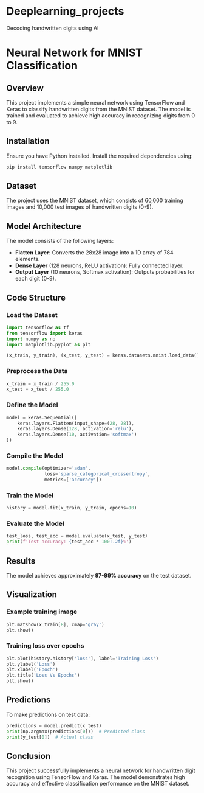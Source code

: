 # Deeplearning_projects
Decoding handwritten digits using AI
# Neural Network for MNIST Classification
## Overview
This project implements a simple neural network using TensorFlow and Keras to classify handwritten digits from the MNIST dataset. The model is trained and evaluated to achieve high accuracy in recognizing digits from 0 to 9.

## Installation
Ensure you have Python installed. Install the required dependencies using:
```sh
pip install tensorflow numpy matplotlib
```

## Dataset
The project uses the MNIST dataset, which consists of 60,000 training images and 10,000 test images of handwritten digits (0-9).

## Model Architecture
The model consists of the following layers:
- **Flatten Layer**: Converts the 28x28 image into a 1D array of 784 elements.
- **Dense Layer** (128 neurons, ReLU activation): Fully connected layer.
- **Output Layer** (10 neurons, Softmax activation): Outputs probabilities for each digit (0-9).

## Code Structure

### Load the Dataset
```python
import tensorflow as tf
from tensorflow import keras
import numpy as np
import matplotlib.pyplot as plt

(x_train, y_train), (x_test, y_test) = keras.datasets.mnist.load_data()
```

### Preprocess the Data
```python
x_train = x_train / 255.0
x_test = x_test / 255.0
```

### Define the Model
```python
model = keras.Sequential([
    keras.layers.Flatten(input_shape=(28, 28)),
    keras.layers.Dense(128, activation='relu'),
    keras.layers.Dense(10, activation='softmax')
])
```

### Compile the Model
```python
model.compile(optimizer='adam',
              loss='sparse_categorical_crossentropy',
              metrics=['accuracy'])
```

### Train the Model
```python
history = model.fit(x_train, y_train, epochs=10)
```

### Evaluate the Model
```python
test_loss, test_acc = model.evaluate(x_test, y_test)
print(f'Test accuracy: {test_acc * 100:.2f}%')
```

## Results
The model achieves approximately **97-99% accuracy** on the test dataset.

## Visualization
### Example training image
```python
plt.matshow(x_train[8], cmap='gray')
plt.show()
```

### Training loss over epochs
```python
plt.plot(history.history['loss'], label='Training Loss')
plt.ylabel('Loss')
plt.xlabel('Epoch')
plt.title('Loss Vs Epochs')
plt.show()
```

## Predictions
To make predictions on test data:
```python
predictions = model.predict(x_test)
print(np.argmax(predictions[0]))  # Predicted class
print(y_test[0])  # Actual class
```

## Conclusion
This project successfully implements a neural network for handwritten digit recognition using TensorFlow and Keras. The model demonstrates high accuracy and effective classification performance on the MNIST dataset.


